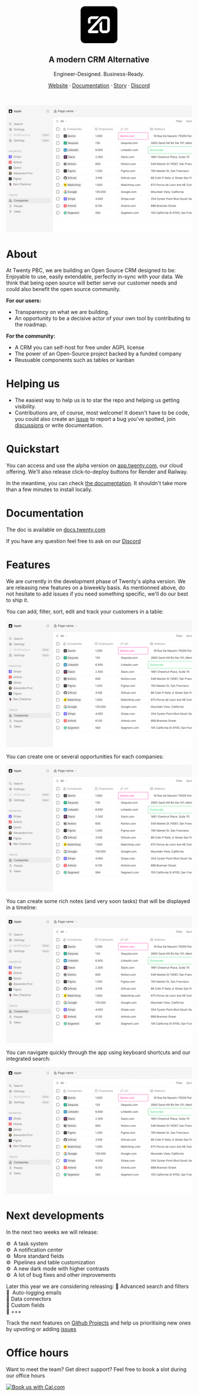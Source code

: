 
</br>
<p align="center">
  <a href="https://www.twenty.com">
    <img src="./docs/static/img/logo-square-dark.svg" width="100px" alt="Twenty logo" />
  </a>
</p>

<h2 align="center" >A modern CRM Alternative</h3>
<p align="center">Engineer-Designed. Business-Ready.

</p>
<p align="center"><a href="https://twenty.com">Website</a> · <a href="https://docs.twenty.com">Documentation</a> · <a href="https://twenty.com/story">Story</a> · <a href="https://discord.com/invite/3Wneyvmn">Discord</a></p>
<br />

<p align="center">
  <a href="https://www.twenty.com">
    <picture>
      <source media="(prefers-color-scheme: dark)" srcset="./docs/static/img/Preview-dark.png">
      <source media="(prefers-color-scheme: light)" srcset="./docs/static/img/Preview-light.png">
      <img src="./docs/static/img/preview-light.png" alt="Companies view" />
    </picture>
  </a>
</p>

# About
At Twenty PBC, we are building an Open Source CRM designed to be: Enjoyable to use, easily extendable, perfectly in-sync with your data. We think that being open source will better serve our customer needs and could also benefit the open source community.

**For our users:**
- Transparency on what we are building.
- An opportunity to be a decisive actor of your own tool by contributing to the roadmap.
  
**For the community:**
- A CRM you can self-host for free under AGPL license
- The power of an Open-Source project backed by a funded company
- Reusuable components such as tables or kanban

# Helping us
- The easiest way to help us is to star the repo and helping us getting visibility.
- Contributions are, of course, most welcome! It doesn't have to be code, you could also create an [issue](https://github.com/twentyhq/twenty/issues) to report a bug you've spotted, join [discussions](https://github.com/twentyhq/twenty/discussions) or write documentation.

# Quickstart
You can access and use the alpha version on [app.twenty.com](https://app.twenty.com), our cloud offering. We'll also release click-to-deploy buttons for Render and Railway.

In the meantime, you can check [the documentation](https://docs.twenty.com/start/local-setup). It shouldn't take more than a few minutes to install locally.

# Documentation
The doc is available on [docs.twenty.com](https://docs.twenty.com)

If you have any question feel free to ask on our [Discord](https://discord.com/invite/3Wneyvmn)

# Features
We are currently in the development phase of Twenty's alpha version. We are releasing new features on a biweekly basis. As mentionned above, do not hesitate to add issues if you need something specific, we'll do our best to ship it.

You can add, filter, sort, edit and track your customers in a table:

<p align="center">
  <a href="https://www.twenty.com">
    <picture>
      <source media="(prefers-color-scheme: dark)" srcset="./docs/static/img/visualise-customer-dark.png">
      <source media="(prefers-color-scheme: light)" srcset="./docs/static/img/visualise-customer-light.png">
      <img src="./docs/static/img/preview-light.png" alt="Companies view" />
    </picture>
  </a>
</p>

You can create one or several opportunities for each companies:

<p align="center">
  <a href="https://www.twenty.com">
    <picture>
      <source media="(prefers-color-scheme: dark)" srcset="./docs/static/img/follow-your-deals-dark.png">
      <source media="(prefers-color-scheme: light)" srcset="./docs/static/img/follow-your-deals-light.png">
      <img src="./docs/static/img/preview-light.png" alt="Companies view" />
    </picture>
  </a>
</p>

You can create some rich notes (and very soon tasks) that will be displayed in a timeline:

<p align="center">
  <a href="https://www.twenty.com">
    <picture>
      <source media="(prefers-color-scheme: dark)" srcset="./docs/static/img/rich-notes-dark.png">
      <source media="(prefers-color-scheme: light)" srcset="./docs/static/img/rich-notes-light.png">
      <img src="./docs/static/img/preview-light.png" alt="Companies view" />
    </picture>
  </a>
</p>

You can navigate quickly through the app using keyboard shortcuts and our integrated search:

<p align="center">
  <a href="https://www.twenty.com">
    <picture>
      <source media="(prefers-color-scheme: dark)" srcset="./docs/static/img/shortcut-navigation-dark.png">
      <source media="(prefers-color-scheme: light)" srcset="./docs/static/img/shortcut-navigation-light.png">
      <img src="./docs/static/img/preview-light.png" alt="Companies view" />
    </picture>
  </a>
</p>

# Next developments
In the next two weeks we will release:

⚙️  A task system<br>
⚙️  A notification center<br>
⚙️  More standard fields<br>
⚙️  Pipelines and table customization<br>
⚙️  A new dark mode with higher contrasts<br>
⚙️  A lot of bug fixes and other improvements<br>

Later this year we are considering releasing:
📅  Advanced search and filters<br>
📅  Auto-logging emails<br>
📅  Data connectors<br>
📅  Custom fields<br>
📅  +++<br>

Track the next features on [Github Projects](https://github.com/orgs/twentyhq/projects/1) and help us prioritising new ones by upvoting or adding [issues](https://github.com/twentyhq/twenty/issues)


# Office hours
Want to meet the team? Get direct support?
Feel free to book a slot during our office hours

<a href="https://cal.com/team/twenty?utm_source=banner&utm_campaign=oss">
  <picture>
    <source media="(prefers-color-scheme: dark)" srcset="https://cal.com/book-with-cal-dark.svg">
    <source media="(prefers-color-scheme: light)" srcset="https://cal.com/book-with-cal-light.svg">
    <img alt="Book us with Cal.com" src="https://cal.com/book-with-cal-light.svg" height="40">
  </picture>
</a>
